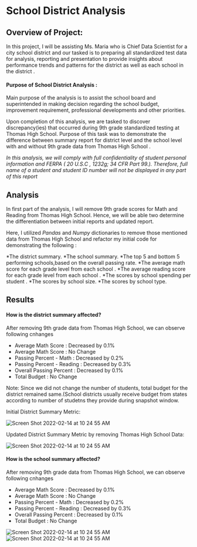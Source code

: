 # School District Analysis

## Overview of Project:

In this project, I will be assisting Ms. Maria who is Chief Data Scientist for a city school district and our tasked is to preparing all standardized test data for analysis, reporting and presentation to provide insights about performance trends and patterns for the district as well as each school in the district . 

#### Purpose of School District Analysis :

Main purpose of the analysis is to assist the school board and superintended in making decision regarding the school budget, improvement requirement, professional developments and other priorities.  

Upon completion of this analysis, we are tasked to discover discrepancy(ies) that occurred during 9th grade standardized testing at Thomas High School. Purpose of this task was to demonstrate the difference between summary report for district level and the school level with and without 9th grade data from Thomas High School .

*In this analysis, we will comply with full confidentiality of student personal information and FERPA ( 20 U.S.C , 1232g; 34 CFR Part 99.). Therefore, full name of a student and student ID number will not be displayed in any part of this report*

## Analysis

In first part of the analysis, I will remove 9th grade scores for Math and Reading from Thomas High School. Hence, we will be able two determine the differentiation between initial reports and updated report. 

Here, I utilized *Pandas* and *Numpy* dictionaries to remove those mentioned data from Thomas High School and refactor my initial code for demonstrating the following :

*The district summary.
*The school summary.
*The top 5 and bottom 5 performing schools,based on the overall passing rate.
*The average math score for each grade level from each school .
*The average reading score for each grade level from each school .
*The scores by school spending per student .
*The scores by school size. 
*The scores by school type.

## Results 

#### How is the district summary affected?
After removing 9th grade data from Thomas High School, we can observe following cnhanges
* Average Math Score        : Decreased by 0.1%
* Average Math Score        : No Change
* Passing Percent - Math    : Decreased by 0.2%
* Passing Percent - Reading : Decreased by 0.3%
* Overall Passing Percent   : Decreased by 0.1%
* Total Budget              : No Change

Note: Since we did not change the number of students, total budget for the district remained same.(School districts usually receive budget from states according to  number of studetns they provide during snapshot window.  

Initial District Summary Metric:

  <img  alt="Screen Shot 2022-02-14 at 10 24 55 AM" src="https://user-images.githubusercontent.com/98676400/155202144-27af796b-3f51-4a48-828d-253eeabc9f37.PNG">

Updated District Summary Metric by removing Thomas High School Data:

<img  alt="Screen Shot 2022-02-14 at 10 24 55 AM" src="https://user-images.githubusercontent.com/98676400/155201879-2b1b5d40-9df2-4783-a8db-accefed4a39f.PNG ">
            

#### How is the school summary affected?

After removing 9th grade data from Thomas High School, we can observe following cnhanges
* Average Math Score        : Decreased by 0.1%
* Average Math Score        : No Change
* Passing Percent - Math    : Decreased by 0.2%
* Passing Percent - Reading : Decreased by 0.3%
* Overall Passing Percent   : Decreased by 0.1%
* Total Budget              : No Change



<img  alt="Screen Shot 2022-02-14 at 10 24 55 AM" src="https://user-images.githubusercontent.com/98676400/155205186-4ed4ec43-f247-437c-aef1-f68bf5153a34.PNG">



<img  alt="Screen Shot 2022-02-14 at 10 24 55 AM" src="https://user-images.githubusercontent.com/98676400/155205195-903725fb-2073-4cd4-adba-42b720f3d8d3.PNG" >







